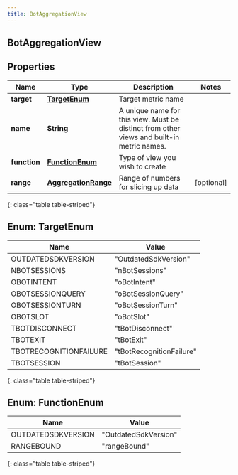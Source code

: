 ```yaml
---
title: BotAggregationView
---
```


## BotAggregationView

## Properties

| Name         | Type                                                             | Description                                                                               | Notes      |
| ------------ | ---------------------------------------------------------------- | ----------------------------------------------------------------------------------------- | ---------- |
| **target**   | [**TargetEnum**](#TargetEnum)<!---->                             | Target metric name                                                                        |            |
| **name**     | <!----><!---->**String**<!---->                                  | A unique name for this view. Must be distinct from other views and built-in metric names. |            |
| **function** | [**FunctionEnum**](#FunctionEnum)<!---->                         | Type of view you wish to create                                                           |            |
| **range**    | <!----><!---->[**AggregationRange**](AggregationRange.md)<!----> | Range of numbers for slicing up data                                                      | [optional] |

{: class="table table-striped"}

<a name="TargetEnum"></a>

## Enum: TargetEnum

| Name                   | Value                              |
| ---------------------- | ---------------------------------- |
| OUTDATEDSDKVERSION     | &quot;OutdatedSdkVersion&quot;     |
| NBOTSESSIONS           | &quot;nBotSessions&quot;           |
| OBOTINTENT             | &quot;oBotIntent&quot;             |
| OBOTSESSIONQUERY       | &quot;oBotSessionQuery&quot;       |
| OBOTSESSIONTURN        | &quot;oBotSessionTurn&quot;        |
| OBOTSLOT               | &quot;oBotSlot&quot;               |
| TBOTDISCONNECT         | &quot;tBotDisconnect&quot;         |
| TBOTEXIT               | &quot;tBotExit&quot;               |
| TBOTRECOGNITIONFAILURE | &quot;tBotRecognitionFailure&quot; |
| TBOTSESSION            | &quot;tBotSession&quot;            |

{: class="table table-striped"}

<a name="FunctionEnum"></a>

## Enum: FunctionEnum

| Name               | Value                          |
| ------------------ | ------------------------------ |
| OUTDATEDSDKVERSION | &quot;OutdatedSdkVersion&quot; |
| RANGEBOUND         | &quot;rangeBound&quot;         |

{: class="table table-striped"}
